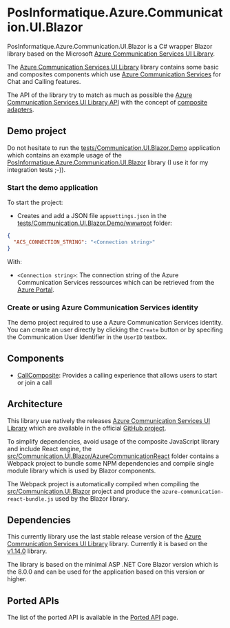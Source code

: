 # PosInformatique.Azure.Communication.UI.Blazor

PosInformatique.Azure.Communication.UI.Blazor is a C# wrapper Blazor library based on the Microsoft
[Azure Communication Services UI Library](https://azure.github.io/communication-ui-library/?path=/story/overview--page).

The [Azure Communication Services UI Library](https://azure.github.io/communication-ui-library/?path=/story/overview--page)
library contains some basic and composites components which use
[Azure Communication Services](https://azure.microsoft.com/fr-fr/products/communication-services) for Chat and Calling
features.

The API of the library try to match as much as possible the
[Azure Communication Services UI Library API](https://azure.github.io/communication-ui-library/?path=/story/overview--page)
with the concept of [composite adapters](https://azure.github.io/communication-ui-library/?path=/docs/composite-adapters--page).

## Demo project
Do not hesitate to run the [tests/Communication.UI.Blazor.Demo](./tests/Communication.UI.Blazor.Demo)
application which contains an example usage of the
[PosInformatique.Azure.Communication.UI.Blazor](https://github.com/PosInformatique/PosInformatique.Azure.Communication.UI.Blazor)
library (I use it for my integration tests ;-)).

### Start the demo application
To start the project:
- Creates and add a JSON file `appsettings.json` in the
[tests/Communication.UI.Blazor.Demo/wwwroot](./tests/Communication.UI.Blazor.Demo/wwwroot) folder:

```json
{
  "ACS_CONNECTION_STRING": "<Connection string>"
}
```

With:
- `<Connection string>`: The connection string of the Azure Communication Services ressources which can be retrieved
from the [Azure Portal](https://learn.microsoft.com/en-us/azure/communication-services/quickstarts/create-communication-resource?tabs=windows&pivots=platform-azp#access-your-connection-strings-and-service-endpoints).

### Create or using Azure Communication Services identity
The demo project required to use a Azure Communication Services identity. You can create an user directly
by clicking the `Create` button or by specifing the Communication User Identifier in the `UserID` textbox.

## Components

- [CallComposite](./docs/Components/CallComposite.md): Provides a calling experience that allows users to start or join a call

## Architecture

This library use natively the releases
[Azure Communication Services UI Library](https://azure.github.io/communication-ui-library/?path=/story/overview--page)
which are available in the official [GitHub project](https://github.com/Azure/communication-ui-library/releases).

To simplify dependencies, avoid usage of the composite JavaScript library and include React engine, the 
[src/Communication.UI.Blazor/AzureCommunicationReact](./src/Communication.UI.Blazor/AzureCommunicationReact)
folder contains a Webpack project to bundle some NPM dependencies and compile single module library
which is used by Blazor components.

The Webpack project is automatically compiled when compiling the [src/Communication.UI.Blazor](./src/Communication.UI.Blazor)
project and produce the `azure-communication-react-bundle.js` used by the Blazor library.

## Dependencies
This currently library use the last stable release version of the
[Azure Communication Services UI Library](https://azure.github.io/communication-ui-library/?path=/story/overview--page)
library. Currently it is based on the
[v1.14.0](https://github.com/Azure/communication-ui-library/releases/tag/PublicPreview%2F1.14.0)
library.

The library is based on the minimal ASP .NET Core Blazor version which is the 8.0.0 and
can be used for the application based on this version or higher.

## Ported APIs

The list of the ported API is available in the [Ported API](./docs/PortedApi.md) page.